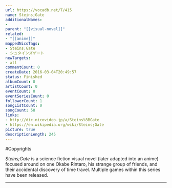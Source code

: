 ```yaml
---
url: https://vocadb.net/T/415
name: Steins;Gate
additionalNames: 
- 
parent: "[[visual-novel]]"
related:
- "[[anime]]"
mappedNicoTags:
- Steins;Gate
- シュタインズゲート
newTargets:
- all
commentCount: 0
createDate: 2016-03-04T20:49:57
status: Finished
albumCount: 0
artistCount: 0
eventCount: 0
eventSeriesCount: 0
followerCount: 1
songListCount: 0
songCount: 58
links: 
- http://dic.nicovideo.jp/a/Steins%3BGate
- https://en.wikipedia.org/wiki/Steins;Gate
picture: true
descriptionLength: 245
---
```


#Copyrights

*Steins;Gate* is a science fiction visual novel (later adapted into an anime) focused around on one Okabe Rintaro, his strange group of friends, and their accidental discovery of time travel. Multiple games within this series have been released.

---

